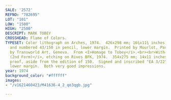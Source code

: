 ```yaml
---
SALE: '2572'
REFNO: "782695"
LOT: "101"
LOW: "1500"
HIGH: "2500"
DESCRIPT: MARK TOBEY
CROSSHEAD: Flame of Colors.
TYPESET: Color lithograph on Arches, 1974.  426x298 mm; 16¾x11¾ inches, full margins.  Signed
  and numbered 43/150 in pencil, lower margin.  Printed by Mourlot, Paris.  Published
  by Transworld Art, Geneva.  From <I>Homage to Tobey</i>.<br><br>With—<I>Psaltery
  (2nd Form)</i>, etching on Rives BFK, 1974.  354x275 mm; 14x11 inches, full margins.  Artist's
  proof, aside from the edition of 150.  Signed and inscribed "EA 3/22" in pencil,
  lower margin.  Both very good impressions.
year: 1974
background_color: "#ffffff"
images:
- "/v1621460423/M41636-4_2_qe3qgb.jpg"

---
```


